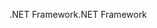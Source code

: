 <span data-ttu-id="cd139-101">.NET Framework</span><span class="sxs-lookup"><span data-stu-id="cd139-101">.NET Framework</span></span>